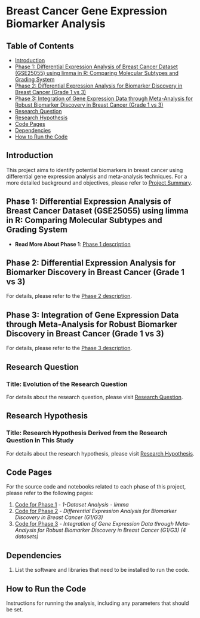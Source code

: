 # Breast Cancer Gene Expression Biomarker Analysis

## Table of Contents

- [Introduction](#introduction)
- [Phase 1: Differential Expression Analysis of Breast Cancer Dataset (GSE25055) using limma in R: Comparing Molecular Subtypes and Grading System
](#differential-expression-analysis-of-breast-cancer-dataset-gse25055-using-limma-in-r-comparing-molecular-subtypes-and-grading-system)
- [Phase 2: Differential Expression Analysis for Biomarker Discovery in Breast Cancer (Grade 1 vs 3)](#phase-2-differential-expression-analysis-for-biomarker-discovery-in-breast-cancer)
- [Phase 3: Integration of Gene Expression Data through Meta-Analysis for Robust Biomarker Discovery in Breast Cancer (Grade 1 vs 3)](#phase-3-integration-of-gene-expression-data-through-meta-analysis-for-robust-biomarker-discovery-in-breast-cancer)
- [Research Question](#research-question)
- [Research Hypothesis](#research-hypothesis)
- [Code Pages](#code-pages)
- [Dependencies](#dependencies)
- [How to Run the Code](#how-to-run-the-code)

## Introduction

This project aims to identify potential biomarkers in breast cancer using differential gene expression analysis and meta-analysis techniques. For a more detailed background and objectives, please refer to [Project Summary](https://mohammadrezamohajeri.github.io/Breast-Cancer-Gene-Expression-Biomarker-Analysis/Pages/Project_Summary.html).

## Phase 1: Differential Expression Analysis of Breast Cancer Dataset (GSE25055) using limma in R: Comparing Molecular Subtypes and Grading System

* **Read More About Phase 1**: [Phase 1 description](https://mohammadrezamohajeri.github.io/Breast-Cancer-Gene-Expression-Biomarker-Analysis/Pages/About_The_Project1.html)
  

## Phase 2: Differential Expression Analysis for Biomarker Discovery in Breast Cancer (Grade 1 vs 3)

For details, please refer to the [Phase 2 description](https://mohammadrezamohajeri.github.io/Breast-Cancer-Gene-Expression-Biomarker-Analysis/Pages/About_The_Project2.html).

## Phase 3: Integration of Gene Expression Data through Meta-Analysis for Robust Biomarker Discovery in Breast Cancer (Grade 1 vs 3)

For details, please refer to the [Phase 3 description](https://mohammadrezamohajeri.github.io/Breast-Cancer-Gene-Expression-Biomarker-Analysis/Pages/About_The_Project3.html).

## Research Question

### Title: Evolution of the Research Question

For details about the research question, please visit [Research Question](https://mohammadrezamohajeri.github.io/Breast-Cancer-Gene-Expression-Biomarker-Analysis/Pages/Research_Question.html).

## Research Hypothesis

### Title: Research Hypothesis Derived from the Research Question in This Study

For details about the research hypothesis, please visit [Research Hypothesis](https://mohammadrezamohajeri.github.io/Breast-Cancer-Gene-Expression-Biomarker-Analysis/Pages/Research_Hypothesis.html).

## Code Pages

For the source code and notebooks related to each phase of this project, please refer to the following pages:

1. [Code for Phase 1](https://mohammadrezamohajeri.github.io/Breast-Cancer-Gene-Expression-Biomarker-Analysis/Pages/R_Code_1Dataset_Code_Page.html) - *1-Dataset Analysis - limma*
2. [Code for Phase 2]([#](https://mohammadrezamohajeri.github.io/Breast-Cancer-Gene-Expression-Biomarker-Analysis/Pages/R_Code_4Datasets_FC_FDR_Code_Page.html)) - *Differential Expression Analysis for Biomarker Discovery in Breast Cancer (G1/G3)*
3. [Code for Phase 3](https://mohammadrezamohajeri.github.io/Breast-Cancer-Gene-Expression-Biomarker-Analysis/Pages/R_Code_4Datasets_Meta_Analysis_Code_Page.html) - *Integration of Gene Expression Data through Meta-Analysis for Robust Biomarker Discovery in Breast Cancer (G1/G3) (4 datasets)*

## Dependencies

1. List the software and libraries that need to be installed to run the code.

## How to Run the Code

Instructions for running the analysis, including any parameters that should be set.
